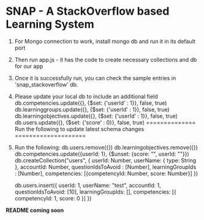 SNAP - A StackOverflow based Learning System
============================================
1. For Mongo connection to work, install mongo db and run it in its default port
2. Then run app.js - it has the code to create necessary collections and db for our app
3. Once it is successfully run, you can check the sample entries in 'snap_stackoverflow' db.
4. Please update your local db to include an additional field
    db.competencies.update({}, {$set: {'userId' : 1}}, false, true)
    db.learninggroups.update({}, {$set: {'userId' : 1}}, false, true)
    db.learningobjectives.update({}, {$set: {'userId' : 1}}, false, true)
    db.users.update({}, {$set: {'score' : 0}}, false, true)
============== Run the following to update latest schema changes ====================
5. Run the following:
    db.users.remove({})
    db.learningobjectives.remove({})
    db.competencies.update({userId: 1}, {$unset: {score: "", userId: ""}})
    db.createCollection("users", {
            userId: Number,
            userName: { type: String },
            accountId: Number,
            questionIdsToAvoid : [Number],
            learningGroupIds : [Number],
            competencies: [{competencyId: Number,
                            score: Number}]
            })

    db.users.insert({
        userId: 1,
        userName: "test",
        accountId: 1,
        questionIdsToAvoid: [10],
        learningGroupIds: [],
        competencies: [{
            competencyId: 1,
            score: 0
        }]
    })

**README coming soon**
